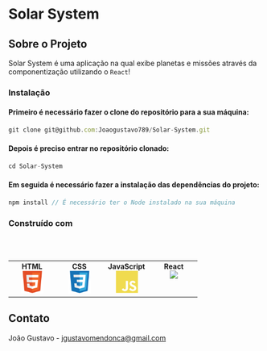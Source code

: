 # Solar System

<a name="readme-top"></a>

## Sobre o Projeto

Solar System é uma aplicação na qual exibe planetas e missões através da componentização utilizando o `React`!

### Instalação
#### Primeiro é necessário fazer o clone do repositório para a sua máquina:
```js
git clone git@github.com:Joaogustavo789/Solar-System.git
```
#### Depois é preciso entrar no repositório clonado:
```js
cd Solar-System
```
#### Em seguida é necessário fazer a instalação das dependências do projeto:
```js
npm install // É necessário ter o Node instalado na sua máquina
```

### Construído com
<br>
<br>
<table width="320px" align="center">
  <tbody>
    <tr valign="top">
      <td width="80px" align="center">
        <span><strong>HTML</strong></span><br>
        <img height="45" src="https://raw.githubusercontent.com/devicons/devicon/master/icons/html5/html5-original.svg">
      </td>
      <td width="80px" align="center">
        <span><strong>CSS</strong></span><br>
        <img height="45" src="https://raw.githubusercontent.com/devicons/devicon/master/icons/css3/css3-original.svg">
      </td>
      <td width="80px" align="center">
        <span><strong>JavaScript</strong></span><br>
        <img height="45" src="https://raw.githubusercontent.com/devicons/devicon/master/icons/javascript/javascript-plain.svg">
      </td>
      <td width="80px" align="center">
        <span><strong>React</strong></span><br>
        <img height="45" src="https://cdn.jsdelivr.net/gh/devicons/devicon/icons/react/react-original.svg">
      </td>
    </tr>
  </tbody>
</table>

## Contato

João Gustavo - jgustavomendonca@gmail.com
